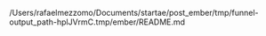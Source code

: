 /Users/rafaelmezzomo/Documents/startae/post_ember/tmp/funnel-output_path-hplJVrmC.tmp/ember/README.md